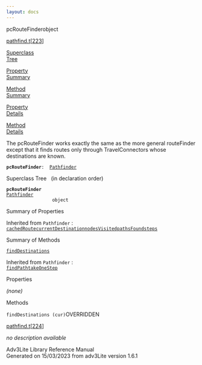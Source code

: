 ```yaml
---
layout: docs
---
```

<span class="title">pcRouteFinder</span><span class="type">object</span>

[pathfind.t](../file/pathfind.t.html)\[[223](../source/pathfind.t.html#223)\]

[Superclass  
Tree](#_SuperClassTree_)

[Property  
Summary](#_PropSummary_)

[Method  
Summary](#_MethodSummary_)

[Property  
Details](#_Properties_)

[Method  
Details](#_Methods_)



The pcRouteFinder works exactly the same as the more general routeFinder
except that it finds routes only through TravelConnectors whose
destinations are known.

**`pcRouteFinder`**` :   `[`Pathfinder`](../object/Pathfinder.html)



<span id="_SuperClassTree_"></span>



<span class="hdln">Superclass Tree</span>   (in declaration order)



**`pcRouteFinder`**  
[`Pathfinder`](../object/Pathfinder.html)  
`                 object`  
<span id="_PropSummary_"></span>



<span class="hdln">Summary of Properties</span>  





Inherited from `Pathfinder` :  
[`cachedRoute`](../object/Pathfinder.html#cachedRoute)[`currentDestination`](../object/Pathfinder.html#currentDestination)[`nodesVisited`](../object/Pathfinder.html#nodesVisited)[`pathsFound`](../object/Pathfinder.html#pathsFound)[`steps`](../object/Pathfinder.html#steps)

<span id="_MethodSummary_"></span>



<span class="hdln">Summary of Methods</span>  



[`findDestinations`](#findDestinations)

Inherited from `Pathfinder` :  
[`findPath`](../object/Pathfinder.html#findPath)[`takeOneStep`](../object/Pathfinder.html#takeOneStep)

<span id="_Properties_"></span>



<span class="hdln">Properties</span>  



*(none)* <span id="_Methods_"></span>



<span class="hdln">Methods</span>  



<span id="findDestinations"></span>

`findDestinations (cur)`<span class="rem">OVERRIDDEN</span>

[pathfind.t](../file/pathfind.t.html)\[[224](../source/pathfind.t.html#224)\]



*no description available*





Adv3Lite Library Reference Manual  
Generated on 15/03/2023 from adv3Lite version 1.6.1


